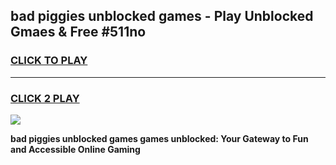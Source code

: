 
## bad piggies unblocked games - Play Unblocked Gmaes & Free #511no
<h3>
<a href="https://news.freeplayer.one?title=bad_piggies_unblocked_games&ref=03M">CLICK TO PLAY</a></h3>
<hr>

<h3>
<a href="https://news.freeplayer.one?title=bad_piggies_unblocked_games&ref=03M">CLICK 2 PLAY</a>
  
</h3>

<a href="https://news.freeplayer.one?title=bad_piggies_unblocked_games&ref=03M"><img src="https://clearcache.store/games.png"></a>


**bad piggies unblocked games games unblocked: Your Gateway to Fun and Accessible Online Gaming**
